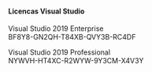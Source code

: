 #### Licencas Visual Studio

Visual Studio 2019 Enterprise  
BF8Y8-GN2QH-T84XB-QVY3B-RC4DF  

Visual Studio 2019 Professional  
NYWVH-HT4XC-R2WYW-9Y3CM-X4V3Y  
